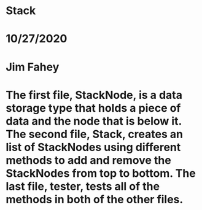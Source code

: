 # Stack
# 10/27/2020
# Jim Fahey
# The first file, StackNode, is a data storage type that holds a piece of data and the node that is below it. The second file, Stack, creates an list of StackNodes using different methods to add and remove the StackNodes from top to bottom. The last file, tester, tests all of the methods in both of the other files.

